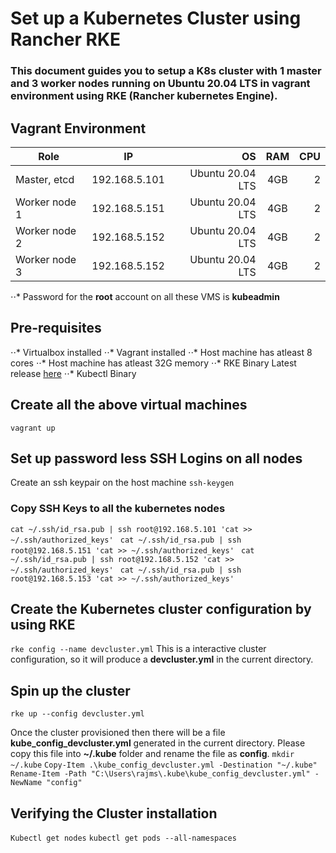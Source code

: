 # Set up a Kubernetes Cluster using Rancher RKE
### This document guides you to setup a K8s cluster with 1 master and 3 worker nodes running on Ubuntu 20.04 LTS in vagrant environment using RKE (Rancher kubernetes Engine).

## Vagrant Environment
| Role          | IP            | OS               | RAM   | CPU  |
| ------------- |:-------------:| ----------------:|:-----:|-----:|
| Master, etcd  | 192.168.5.101 | Ubuntu 20.04 LTS | 4GB    | 2   |
| Worker node 1 | 192.168.5.151 | Ubuntu 20.04 LTS | 4GB    | 2   |
| Worker node 2 | 192.168.5.152 | Ubuntu 20.04 LTS | 4GB    | 2   |
| Worker node 3 | 192.168.5.152 | Ubuntu 20.04 LTS | 4GB    | 2   |

⋅⋅* Password for the **root** account on all these VMS is **kubeadmin**

## Pre-requisites
⋅⋅* Virtualbox installed
⋅⋅* Vagrant installed
⋅⋅* Host machine has atleast 8 cores
⋅⋅* Host machine has atleast 32G memory
⋅⋅* RKE Binary Latest release [here](https://github.com/rancher/rke/releases/)
⋅⋅* Kubectl Binary

## Create all the above virtual machines
`vagrant up`

## Set up password less SSH Logins on all nodes
Create an ssh keypair on the host machine
`ssh-keygen`

### Copy SSH Keys to all the kubernetes nodes 
`cat ~/.ssh/id_rsa.pub | ssh root@192.168.5.101 'cat >> ~/.ssh/authorized_keys' `
`cat ~/.ssh/id_rsa.pub | ssh root@192.168.5.151 'cat >> ~/.ssh/authorized_keys' `
`cat ~/.ssh/id_rsa.pub | ssh root@192.168.5.152 'cat >> ~/.ssh/authorized_keys' `
`cat ~/.ssh/id_rsa.pub | ssh root@192.168.5.153 'cat >> ~/.ssh/authorized_keys' `

## Create the Kubernetes cluster configuration by using RKE 
`rke config --name devcluster.yml`
This is a interactive cluster configuration, so it will produce a **devcluster.yml** in the current directory.

## Spin up the cluster 
`rke up --config devcluster.yml`

Once the cluster provisioned then there will be a file **kube_config_devcluster.yml** generated in the current directory. Please copy this file into **~/.kube** folder and rename the file as **config**.
`mkdir ~/.kube`
`Copy-Item .\kube_config_devcluster.yml -Destination "~/.kube"`
`Rename-Item -Path "C:\Users\rajms\.kube\kube_config_devcluster.yml" -NewName "config"`

## Verifying the Cluster installation
`Kubectl get nodes`
`kubectl get pods --all-namespaces`

